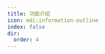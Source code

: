 ```yaml
---
title: 功能介绍
icon: mdi:information-outline
index: false
dir:
  order: 4
---
```


<Redirect to="startup" />
